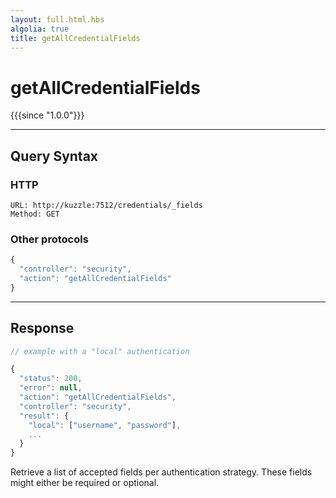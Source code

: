 ```yaml
---
layout: full.html.hbs
algolia: true
title: getAllCredentialFields
---
```



# getAllCredentialFields

{{{since "1.0.0"}}}



---

## Query Syntax

### HTTP

```http
URL: http://kuzzle:7512/credentials/_fields
Method: GET  
```

### Other protocols

```js
{
  "controller": "security",
  "action": "getAllCredentialFields"
}
```

---

## Response

```javascript
// example with a "local" authentication

{
  "status": 200,                     
  "error": null,                     
  "action": "getAllCredentialFields",
  "controller": "security",
  "result": {
    "local": ["username", "password"],
    ...
  }
}
```

Retrieve a list of accepted fields per authentication strategy. These fields might either be required or optional.
